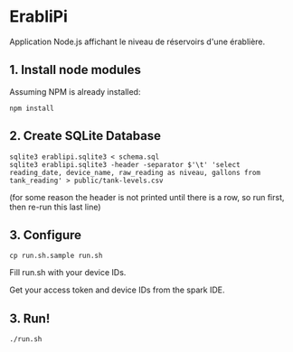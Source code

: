 # ErabliPi

Application Node.js affichant le niveau de réservoirs d'une érablière.

## 1. Install node modules

Assuming NPM is already installed:

    npm install

## 2. Create SQLite Database

    sqlite3 erablipi.sqlite3 < schema.sql
    sqlite3 erablipi.sqlite3 -header -separator $'\t' 'select reading_date, device_name, raw_reading as niveau, gallons from tank_reading' > public/tank-levels.csv

(for some reason the header is not printed until there is a row, so run first, then re-run this last line)

## 3. Configure

    cp run.sh.sample run.sh

Fill run.sh with your device IDs.

Get your access token and device IDs from the spark IDE.

## 3. Run!

    ./run.sh


